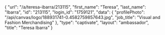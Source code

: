 {
    "url": "\/a\/teresa-ibarra\/213115",
    "first_name": "Teresa",
    "last_name": "Ibarra",
    "id": "213115",
    "login_id": "1759121",
    "data": {
        "profilePhoto": "\/api\/canvas\/logo\/188931741-0.4582759857643.jpg",
        "job_title": "Visual and Fashion Merchandising"
    },
    "type": "captivate",
    "layout": "ambassador",
    "title": "Teresa Ibarra"
}